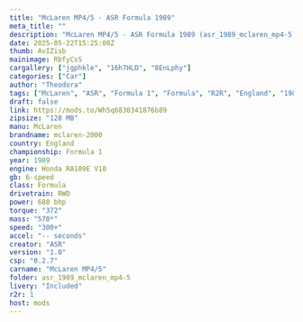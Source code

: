 ```yaml
---
title: "McLaren MP4/5 - ASR Formula 1989"
meta_title: ""
description: "McLaren MP4/5 - ASR Formula 1989 (asr_1989_mclaren_mp4-5) by ASR"
date: 2025-05-22T15:25:00Z
thumb: AvIZisb
mainimage: RbfyCsS
cargallery: ["jgphkle", "16h7HLD", "8EnLphy"]
categories: ["Car"]
author: "Theodora"
tags: ["McLaren", "ASR", "Formula 1", "Formula", "R2R", "England", "1989"]
draft: false
link: https://mods.to/Wh5q6830341876b89
zipsize: "128 MB"
manu: McLaren
brandname: mclaren-2000
country: England
championship: Formula 1
year: 1989
engine: Honda RA109E V10
gb: 6-speed
class: Formula
drivetrain: RWD
power: 680 bhp 
torque: "372"
mass: "570*"
speed: "300+"
accel: "-- seconds"
creator: "ASR"
version: "1.0"
csp: "0.2.7"
carname: "McLaren MP4/5"
folder: asr_1989_mclaren_mp4-5
livery: "Included"
r2r: 1
host: mods
---
```

